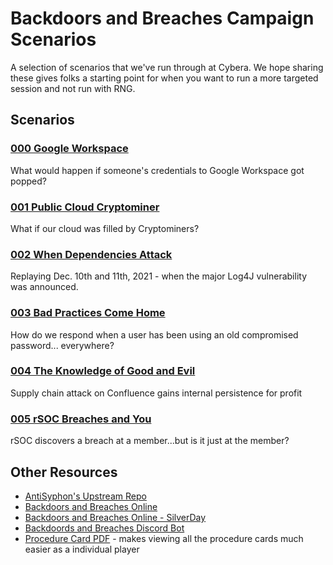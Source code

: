 # Backdoors and Breaches Campaign Scenarios

A selection of scenarios that we've run through at Cybera. We hope sharing
these gives folks a starting point for when you want to run a more targeted
session and not run with RNG.

## Scenarios

### [000 Google Workspace](https://github.com/cybera/BandBCampaigns/blob/main/campaigns/000-Google-Workspace.md)

What would happen if someone's credentials to Google Workspace got popped?

### [001 Public Cloud Cryptominer](https://github.com/cybera/BandBCampaigns/blob/main/campaigns/001-Public-Cloud-Cryptominer.md)

What if our cloud was filled by Cryptominers?

### [002 When Dependencies Attack](https://github.com/cybera/BandBCampaigns/blob/main/campaigns/002-When-Dependencies-Attack.md)

Replaying Dec. 10th and 11th, 2021 - when the major Log4J vulnerability was announced.

### [003 Bad Practices Come Home](https://github.com/cybera/BandBCampaigns/blob/main/campaigns/003-Bad-Practices-Come-Home.md)

How do we respond when a user has been using an old compromised password... everywhere?

### [004 The Knowledge of Good and Evil](https://github.com/cybera/BandBCampaigns/blob/main/campaigns/004-The-Knowledge-Of-Good-And-Evil.md)

Supply chain attack on Confluence gains internal persistence for profit

### [005 rSOC Breaches and You](https://github.com/cybera/BandBCampaigns/blob/main/campaigns/005-rSOC-Breaches-and-You.md)

rSOC discovers a breach at a member...but is it just at the member?

## Other Resources

* [AntiSyphon's Upstream
Repo](https://github.com/AntiSyphon/BandBCampaigns/tree/main)
* [Backdoors and Breaches Online](https://play.backdoorsandbreaches.com/)
* [Backdoors and Breaches Online - SilverDay](https://bnb.silverday.de/index.php)
* [Backdoords and Breaches Discord
  Bot](https://github.com/simeononsecurity/discord-backdoors-and-breaches)
* [Procedure Card
  PDF](https://drive.google.com/file/d/1Yl8zlrgWyEk2XkwbstEmqthLbTLWZMpU/view) - makes viewing all the procedure cards much easier as a individual player 
